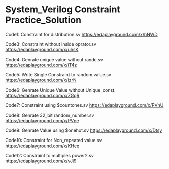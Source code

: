 # System_Verilog Constraint Practice_Solution

Code1: Constraint for distribution.sv
https://edaplayground.com/x/hNWD

Code3: Constraint without inside oprator.sv
https://edaplayground.com/x/uhsK

Code4: Genrate unique value without randc.sv
https://edaplayground.com/x/iT4z

Code5: Write Single Constraint to random value.sv
https://edaplayground.com/x/izrN

Code6: Genrate Unique Value without Unique_const.
https://edaplayground.com/x/ZGqR

Code7: Constraint using $countones.sv
https://edaplayground.com/x/PVnU

Code8: Genrate 32_bit random_number.sv
https://edaplayground.com/x/PVne

Code9: Genrate Value using $onehot.sv
https://edaplayground.com/x/Dtsy

Code10: Constraint for Non_repeated value.sv
https://edaplayground.com/x/KHeq

Code12: Constraint to multiples power2.sv
https://edaplayground.com/x/vJi9








